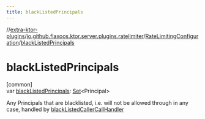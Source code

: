 ```yaml
---
title: blackListedPrincipals
---
```

//[extra-ktor-plugins](../../../index.md)/[io.github.flaxoos.ktor.server.plugins.ratelimiter](../index.md)/[RateLimitingConfiguration](index.md)/[blackListedPrincipals](black-listed-principals.md)



# blackListedPrincipals



[common]\
var [blackListedPrincipals](black-listed-principals.md): [Set](https://kotlinlang.org/api/latest/jvm/stdlib/kotlin.collections/-set/index.md)&lt;Principal&gt;



Any Principals that are blacklisted, i.e. will not be allowed through in any case, handled by [blackListedCallerCallHandler](black-listed-caller-call-handler.md)




